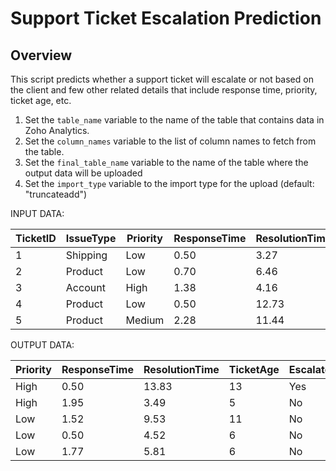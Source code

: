 # Support Ticket Escalation Prediction
## Overview

This script predicts whether a support ticket will escalate or not based on the client and few other related details that include response time, priority, ticket age, etc.
1. Set the `table_name` variable to the name of the table that contains data in Zoho Analytics.
2. Set the `column_names` variable to the list of column names to fetch from the table.
3. Set the `final_table_name` variable to the name of the table where the output data will be uploaded
4. Set the `import_type` variable to the import type for the upload (default: "truncateadd")


INPUT DATA:

| TicketID | IssueType | Priority | ResponseTime | ResolutionTime | CustomerType | TicketAge | Escalated |
|----------|-----------|----------|--------------|----------------|--------------|-----------|-----------|
| 1        | Shipping  | Low      | 0.50         | 3.27           | Business      | 5         | 0         |
| 2        | Product   | Low      | 0.70         | 6.46           | Individual    | 8         | 0         |
| 3        | Account   | High     | 1.38         | 4.16           | Enterprise    | 3         | 1         |
| 4        | Product   | Low      | 0.50         | 12.73          | Individual    | 16        | 1         |
| 5        | Product   | Medium   | 2.28         | 11.44          | Business      | 14        | 1         |


OUTPUT DATA:

| Priority | ResponseTime | ResolutionTime | TicketAge | Escalated | Predicted_Escalated | CustomerType |
|----------|--------------|----------------|-----------|-----------|---------------------|--------------|
| High     | 0.50         | 13.83          | 13        | Yes       | Yes                 | Individual   |
| High     | 1.95         | 3.49           | 5         | No        | No                  | Business     |
| Low      | 1.52         | 9.53           | 11        | No        | No                  | Business     |
| Low      | 0.50         | 4.52           | 6         | No        | No                  | Business     |
| Low      | 1.77         | 5.81           | 6         | No        | No                  | Enterprise   |
